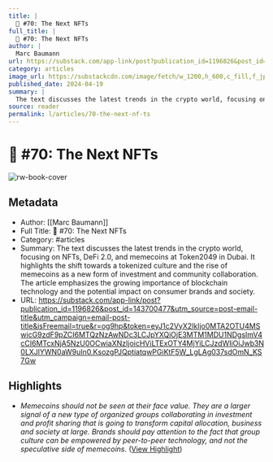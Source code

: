 ```yaml
---
title: |
  📝 #70: The Next NFTs
full_title: |
  📝 #70: The Next NFTs
author: |
  Marc Baumann
url: https://substack.com/app-link/post?publication_id=1196826&post_id=143700477&utm_source=post-email-title&utm_campaign=email-post-title&isFreemail=true&r=og9hp&token=eyJ1c2VyX2lkIjo0MTA2OTU4MSwicG9zdF9pZCI6MTQzNzAwNDc3LCJpYXQiOjE3MTM1MDU1NDgsImV4cCI6MTcxNjA5NzU0OCwiaXNzIjoicHViLTExOTY4MjYiLCJzdWIiOiJwb3N0LXJlYWN0aW9uIn0.KsozgPJQptiatqwPGiKtF5W_LgLAg037sdOmN_KS7Gw
category: articles
image_url: https://substackcdn.com/image/fetch/w_1200,h_600,c_fill,f_jpg,q_auto:good,fl_progressive:steep,g_auto/https%3A%2F%2Fsubstack-post-media.s3.amazonaws.com%2Fpublic%2Fimages%2F4bd13a1c-81da-48c3-bc85-08cec79dc0a1_3012x2085.png
published_date: 2024-04-19
summary: |
  The text discusses the latest trends in the crypto world, focusing on NFTs, DeFi 2.0, and memecoins at Token2049 in Dubai. It highlights the shift towards a tokenized culture and the rise of memecoins as a new form of investment and community collaboration. The article emphasizes the growing importance of blockchain technology and the potential impact on consumer brands and society.
source: reader
permalink: l/articles/70-the-next-nf-ts
---
```

# 📝 #70: The Next NFTs

![rw-book-cover](https://substackcdn.com/image/fetch/w_1200,h_600,c_fill,f_jpg,q_auto:good,fl_progressive:steep,g_auto/https%3A%2F%2Fsubstack-post-media.s3.amazonaws.com%2Fpublic%2Fimages%2F4bd13a1c-81da-48c3-bc85-08cec79dc0a1_3012x2085.png)

## Metadata
- Author: [[Marc Baumann]]
- Full Title: 📝 #70: The Next NFTs
- Category: #articles
- Summary: The text discusses the latest trends in the crypto world, focusing on NFTs, DeFi 2.0, and memecoins at Token2049 in Dubai. It highlights the shift towards a tokenized culture and the rise of memecoins as a new form of investment and community collaboration. The article emphasizes the growing importance of blockchain technology and the potential impact on consumer brands and society.
- URL: https://substack.com/app-link/post?publication_id=1196826&post_id=143700477&utm_source=post-email-title&utm_campaign=email-post-title&isFreemail=true&r=og9hp&token=eyJ1c2VyX2lkIjo0MTA2OTU4MSwicG9zdF9pZCI6MTQzNzAwNDc3LCJpYXQiOjE3MTM1MDU1NDgsImV4cCI6MTcxNjA5NzU0OCwiaXNzIjoicHViLTExOTY4MjYiLCJzdWIiOiJwb3N0LXJlYWN0aW9uIn0.KsozgPJQptiatqwPGiKtF5W_LgLAg037sdOmN_KS7Gw

## Highlights
- *Memecoins should not be seen at their face value. They are a larger signal of a new type of organized groups collaborating in investment and profit sharing that is going to transform capital allocation, business and society at large.*
  *Brands should pay attention to the fact that group culture can be empowered by peer-to-peer technology, and not the speculative side of memecoins.* ([View Highlight](https://read.readwise.io/read/01hxv52eygwm460szgd16rn65v))


